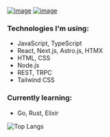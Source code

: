 [![image](https://img.shields.io/badge/peterszarvas94-0A66C2?logo=linkedin&logoColor=white)](https://www.linkedin.com/in/peterszarvas94/)
[![image](https://img.shields.io/badge/peterszarvas.hu-red?logo=internet-explorer&logoColor=white)](https://peterszarvas.hu)

### Technologies I'm using:

- JavaScript, TypeScript
- React, Next.js, Astro.js, HTMX
- HTML, CSS
- Node.js
- REST, TRPC
- Tailwind CSS

### Currently learning:

- Go, Rust, Elixir

![Top Langs](https://github-readme-stats.vercel.app/api/top-langs/?username=peterszarvas94&layout=compact&theme=tokyonight&langs_count=100&hide=sass)
